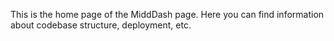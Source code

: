 This is the home page of the MiddDash page. Here you can find information about codebase structure, deployment, etc. 